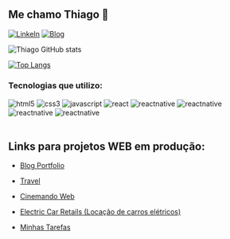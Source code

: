 ## Me chamo Thiago 👋

[![LinkeIn](https://img.shields.io/badge/LinkedIn-0077B5?style=for-the-badge&logo=linkedin&logoColor=white)](https://www.linkedin.com/in/thiago-albuquerque-23a838222)
[![Blog](https://img.shields.io/badge/Blogger-FF5722?style=for-the-badge&logo=blogger&logoColor=white)](https://blog-meuportfolio.vercel.app/)

![Thiago GitHub stats](https://github-readme-stats.vercel.app/api?username=thiago-albuquerque&show_icons=true&theme=dracula)

[![Top Langs](https://github-readme-stats.vercel.app/api/top-langs/?username=thiago-albuquerque)](https://github.com/anuraghazra/github-readme-stats)

### Tecnologias que utilizo:

<div style='display: inline_block'></b>
    <img align='center' alt='html5' src='https://img.shields.io/badge/HTML5-E34F26?style=for-the-badge&logo=html5&logoColor=white'
    />
    <img align='center' alt='css3' src='https://img.shields.io/badge/CSS3-1572B6?style=for-the-badge&logo=css3&logoColor=white'
    />
    <img align='center' alt='javascript' src='https://img.shields.io/badge/JavaScript-F7DF1E?style=for-the-badge&logo=javascript&logoColor=black'
    />
    <img align='center' alt='react' src='https://img.shields.io/badge/React-20232A?style=for-the-badge&logo=react&logoColor=61DAFB'
    />
    <img align='center' alt='reactnative' src='https://img.shields.io/badge/React_Native-20232A?style=for-the-badge&logo=react&logoColor=61DAFB'
    />
    <img align='center' alt='reactnative' src='https://img.shields.io/badge/styled--components-DB7093?style=for-the-badge&logo=styled-components&logoColor=white'
    />
    <img align='center' alt='reactnative' src='https://img.shields.io/badge/GIT-E44C30?style=for-the-badge&logo=git&logoColor=white'
    />
    <img align='center' alt='reactnative' src='https://img.shields.io/badge/Figma-F24E1E?style=for-the-badge&logo=figma&logoColor=white'
    />
    
</div></br>

## Links para projetos WEB em produção:

- [Blog Portfolio](https://blog-meuportfolio.vercel.app/)<br/>

- [Travel](https://travelhotel.vercel.app/)<br/>

- [Cinemando Web](https://cinemando-trailer.netlify.app/)<br/>

- [Electric Car Retails (Locação de carros elétricos)](https://electric-car-rentals.vercel.app/)<br/>

- [Minhas Tarefas](https://minhastarefass.vercel.app/)<br/> 



